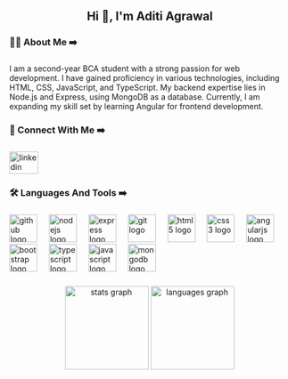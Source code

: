 <h2 align="center">Hi 👋, I'm Aditi Agrawal</h2>

###

<h3 align="left">👨‍💻 About Me ➡️</h3>

###

<p align="left">I am a second-year BCA student with a strong passion for web development. I have gained proficiency in various technologies, including HTML, CSS, JavaScript, and TypeScript. My backend expertise lies in Node.js and Express, using MongoDB as a database. Currently, I am expanding my skill set by learning Angular for frontend development.</p>

###

<h3 align="left">🌟 Connect With Me ➡️</h3>

###

<div align="left">
  <a href="https://www.linkedin.com/in/07aditiagrawal/" target="_blank">
    <img src="https://raw.githubusercontent.com/maurodesouza/profile-readme-generator/master/src/assets/icons/social/linkedin/default.svg" width="52" height="40" alt="linkedin logo"  />
  </a>
</div>

###

<h3 align="left">🛠️ Languages And Tools ➡️</h3>

###

<div align="left">
  <img src="https://skillicons.dev/icons?i=github" height="50" alt="github logo"  />
  <img width="13" />
  <img src="https://skillicons.dev/icons?i=nodejs" height="50" alt="nodejs logo"  />
  <img width="13" />
  <img src="https://skillicons.dev/icons?i=express" height="50" alt="express logo"  />
  <img width="13" />
  <img src="https://skillicons.dev/icons?i=git" height="50" alt="git logo"  />
  <img width="13" />
  <img src="https://skillicons.dev/icons?i=html" height="50" alt="html5 logo"  />
  <img width="13" />
  <img src="https://skillicons.dev/icons?i=css" height="50" alt="css3 logo"  />
  <img width="13" />
  <img src="https://skillicons.dev/icons?i=angular" height="50" alt="angularjs logo"  />
  <img width="13" />
  <img src="https://skillicons.dev/icons?i=bootstrap" height="50" alt="bootstrap logo"  />
  <img width="13" />
  <img src="https://skillicons.dev/icons?i=ts" height="50" alt="typescript logo"  />
  <img width="13" />
  <img src="https://skillicons.dev/icons?i=js" height="50" alt="javascript logo"  />
  <img width="13" />
  <img src="https://skillicons.dev/icons?i=mongodb" height="50" alt="mongodb logo"  />
</div>

###

<div align="center">
  <img src="https://github-readme-stats.vercel.app/api?username=Aditi-Agrawal07&hide_title=false&hide_rank=false&show_icons=true&include_all_commits=true&count_private=true&disable_animations=false&theme=dracula&locale=en&hide_border=false" height="150" alt="stats graph"  />
  <img src="https://github-readme-stats.vercel.app/api/top-langs?username=Aditi-Agrawal07&locale=en&hide_title=false&layout=compact&card_width=320&langs_count=5&theme=dracula&hide_border=false" height="150" alt="languages graph"  />
</div>

###

<br clear="both">



###

<br clear="both">

<div align="left">
</div>

###

<br clear="both">



###
